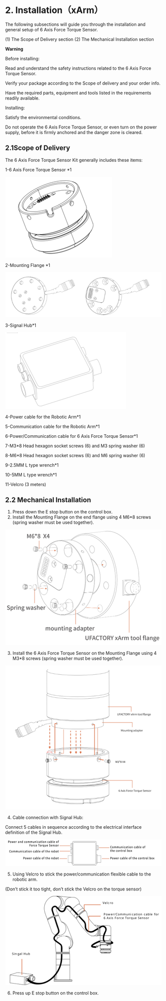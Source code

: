 ﻿# 2. **Installation（xArm）**

The following subsections will guide you through the installation and general setup of 6 Axis Force Torque Sensor.

(1) The Scope of Delivery section
(2) The Mechanical Installation section

**Warning**

Before installing:

Read and understand the safety instructions related to the 6 Axis Force Torque Sensor.

Verify your package according to the Scope of delivery and your order info.

Have the required parts, equipment and tools listed in the requirements readily available.

Installing:

Satisfy the environmental conditions.

Do not operate the 6 Axis Force Torque Sensor, or even turn on the power supply, before it is firmly anchored and the danger zone is cleared.

## 2.1**Scope of Delivery**

The 6 Axis Force Torque Sensor Kit generally includes these items:

1-6 Axis Force Torque Sensor \*1

![](assets/img_1.png)

2-Mounting Flange \*1

![](assets/img_2.png)


3-Signal Hub\*1

![](assets/img_3.png)


4-Power cable for the Robotic Arm\*1

5-Communication cable for the Robotic Arm\*1

6-Power/Communication cable for 6 Axis Force Torque Sensor\*1

7-M3\*8 Head hexagon socket screws (6) and M3 spring washer (6)

8-M6\*8 Head hexagon socket screws (6) and M6 spring washer (6)

9-2.5MM L type wrench\*1

10-5MM L type wrench\*1

11-Velcro (3 meters)

## 2.2 **Mechanical Installation**

1. Press down the E stop button on the control box.
2. Install the Mounting Flange on the end flange using 4 M6\*8 screws (spring washer must be used together).

![](assets/img_4.jpg)

3. Install the 6 Axis Force Torque Sensor on the Mounting Flange using 4 M3\*8 screws (spring washer must be used together).

![](assets/img_5.png)

4. Cable connection with Signal Hub:

Connect 5 cables in sequence according to the electrical interface definition of the Signal Hub.

![](assets/img_6.png)

5. Using Velcro to stick the power/communication flexible cable to the robotic arm.

 (Don’t stick it too tight, don’t stick the Velcro on the torque sensor)

![](assets/img_13.svg)

6. Press up E stop button on the control box.
